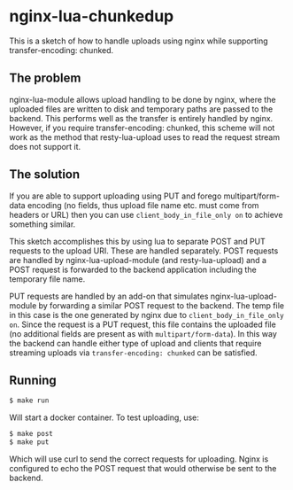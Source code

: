 # nginx-lua-chunkedup

This is a sketch of how to handle uploads using nginx while supporting transfer-encoding: chunked.

## The problem

nginx-lua-module allows upload handling to be done by nginx, where the uploaded files are written to disk and temporary paths are passed to the backend. This performs well as the transfer is entirely handled by nginx. However, if you require transfer-encoding: chunked, this scheme will not work as the method that resty-lua-upload uses to read the request stream does not support it.

## The solution

If you are able to support uploading using PUT and forego multipart/form-data encoding (no fields, thus upload file name etc. must come from headers or URL) then you can use `client_body_in_file_only on` to achieve something similar.

This sketch accomplishes this by using lua to separate POST and PUT requests to the upload URI. These are handled separately. POST requests are handled by nginx-lua-upload-module (and resty-lua-upload) and a POST request is forwarded to the backend application including the temporary file name.

PUT requests are handled by an add-on that simulates nginx-lua-upload-module by forwarding a similar POST request to the backend. The temp file in this case is the one generated by nginx due to `client_body_in_file_only on`. Since the request is a PUT request, this file contains the uploaded file (no additional fields are present as with `multipart/form-data`). In this way the backend can handle either type of upload and clients that require streaming uploads via `transfer-encoding: chunked` can be satisfied.

## Running

```bash
$ make run
```

Will start a docker container. To test uploading, use:

```bash
$ make post
$ make put
```

Which will use curl to send the correct requests for uploading. Nginx is configured to echo the POST request that would otherwise be sent to the backend.

